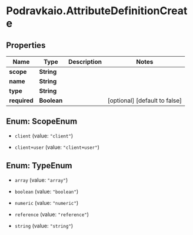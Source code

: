 # Podravkaio.AttributeDefinitionCreate

## Properties
Name | Type | Description | Notes
------------ | ------------- | ------------- | -------------
**scope** | **String** |  | 
**name** | **String** |  | 
**type** | **String** |  | 
**required** | **Boolean** |  | [optional] [default to false]


<a name="ScopeEnum"></a>
## Enum: ScopeEnum


* `client` (value: `"client"`)

* `client+user` (value: `"client+user"`)




<a name="TypeEnum"></a>
## Enum: TypeEnum


* `array` (value: `"array"`)

* `boolean` (value: `"boolean"`)

* `numeric` (value: `"numeric"`)

* `reference` (value: `"reference"`)

* `string` (value: `"string"`)




